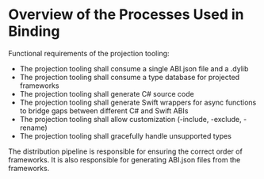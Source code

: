 # Overview of the Processes Used in Binding

Functional requirements of the projection tooling:
 - The projection tooling shall consume a single ABI.json file and a .dylib
 - The projection tooling shall consume a type database for projected frameworks
 - The projection tooling shall generate C# source code
 - The projection tooling shall generate Swift wrappers for async functions to bridge gaps between different C# and Swift ABIs
 - The projection tooling shall allow customization (-include, -exclude, -rename) 
 - The projection tooling shall gracefully handle unsupported types

The distribution pipeline is responsible for ensuring the correct order of frameworks. It is also responsible for generating ABI.json files from the frameworks.
